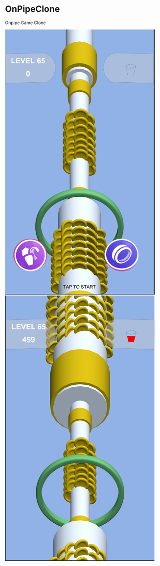 # OnPipeClone
Onpipe Game Clone


![Start](/Images/OnpipeCloneStart.PNG)
![InGame](/Images/OnpipeCloneInGame.PNG)
